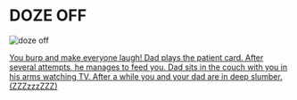 # DOZE OFF  

![doze off](https://media.giphy.com/media/26xBJyMTcwM7rUyPe/giphy.gif)  

[You burp and make everyone laugh! Dad plays the patient card. After several attempts, he manages to feed you. Dad sits in the couch with you in his arms watching TV. After a while you and your dad are in deep slumber. (ZZZzzzZZZ)](../morning.md)  

